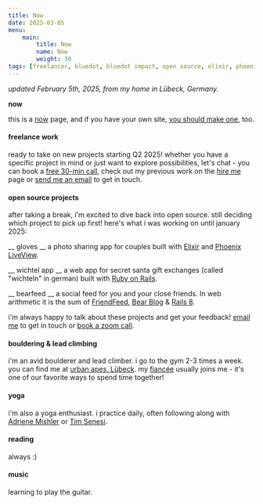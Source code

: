 ```yaml
---
title: Now
date: 2025-03-05
menu:
    main:
        title: Now
        name: Now
        weight: 30
tags: [freelancer, bluedot, bluedot impact, open source, elixir, phoenix, liveview, ruby on rails, ruby, web development, software development, consulting, bouldering, lead climbing, yoga, reading, music, lübeck, germany, gloves, wichteln, wichtel app, bearfeed, friendfeed, bear blog, rails 8, adriene mishler, tim senesi, tabby cat, tabby cats, tabbycats, tabbycats.club, one hacker way, one hacker way erik meijer, simple made easy, rich hickey, cal newport]
---
```


*updated February 5th, 2025, from my home in Lübeck, Germany.*

**now**

this is a [now](https://nownownow.com/about) page, and if you have your own site, [you should make one](https://nownownow.com/about), too.

#### freelance work

ready to take on new projects starting Q2 2025! whether you have a specific project in mind or just want to explore possibilities, let's chat - you can book a [free 30-min call](https://calendly.com/jan-raasch/office-hours), check out my previous work on the [hire me](/hire-me) page or [send me an email](mailto:jan@janraasch.com) to get in touch.

#### open source projects

after taking a break, i'm excited to dive back into open source. still deciding which project to pick up first! here's what i was working on until january 2025:

__ gloves __
a photo sharing app for couples built with [Elixir](https://elixir-lang.org/) and [Phoenix LiveView](https://www.phoenixframework.org/).

__ wichtel app __
a web app for secret santa gift exchanges (called "wichteln" in german) built with [Ruby on Rails](https://rubyonrails.org/).

__ bearfeed __
a social feed for you and your close friends. In web arithmetic it is the sum of [FriendFeed](http://blog.friendfeed.com/), [Bear Blog](https://bearblog.dev/) & [Rails 8](https://rubyonrails.org/).

i'm always happy to talk about these projects and get your feedback! [email me](mailto:jan@janraasch.com) to get in touch or [book a zoom call](https://calendly.com/jan-raasch/office-hours).

#### bouldering & lead climbing

i'm an avid boulderer and lead climber. i go to the gym 2-3 times a week. you can find me at [urban apes, Lübeck](https://www.urbanapes.de/luebeck/). my [fiancée](https://www.isabellmartins.de) usually joins me - it's one of our favorite ways to spend time together!

#### yoga

i'm also a yoga enthusiast. i practice daily, often following along with [Adriene Mishler](https://www.youtube.com/user/yogawithadriene) or [Tim Senesi](https://www.youtube.com/c/yogawithtim).

#### reading

always :)

#### music

learning to play the guitar.
